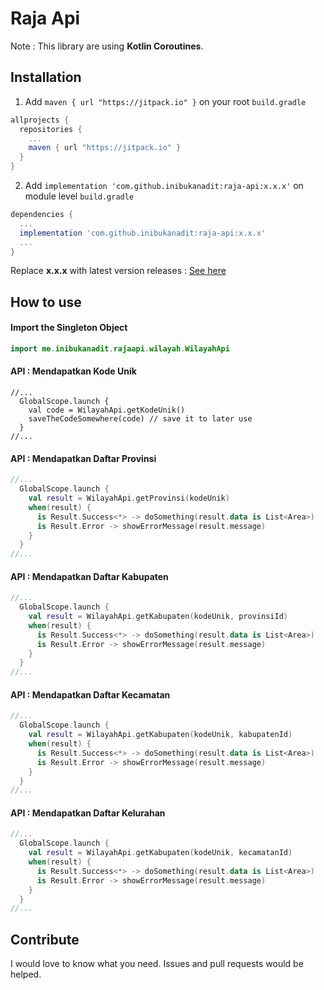 # Raja Api
Note : This library are using **Kotlin Coroutines**.

## Installation
1. Add `maven { url "https://jitpack.io" }` on your root `build.gradle`
```gradle
allprojects {
  repositories {
    ...
    maven { url "https://jitpack.io" }
  }
}
```
2. Add `implementation 'com.github.inibukanadit:raja-api:x.x.x'` on module level `build.gradle`
```gradle
dependencies {
  ...
  implementation 'com.github.inibukanadit:raja-api:x.x.x'
  ...
}
```

Replace **x.x.x** with latest version releases : [See here](https://github.com/inibukanadit/raja-api/releases)

## How to use
#### Import the Singleton Object
```kotlin
import me.inibukanadit.rajaapi.wilayah.WilayahApi
```

#### API : Mendapatkan Kode Unik
```
//...
  GlobalScope.launch {
    val code = WilayahApi.getKodeUnik()
    saveTheCodeSomewhere(code) // save it to later use
  }
//...
```
#### API : Mendapatkan Daftar Provinsi
```kotlin
//...
  GlobalScope.launch {
    val result = WilayahApi.getProvinsi(kodeUnik)
    when(result) {
      is Result.Success<*> -> doSomething(result.data is List<Area>)
      is Result.Error -> showErrorMessage(result.message)
    }
  }
//...
```

#### API : Mendapatkan Daftar Kabupaten
```kotlin
//...
  GlobalScope.launch {
    val result = WilayahApi.getKabupaten(kodeUnik, provinsiId)
    when(result) {
      is Result.Success<*> -> doSomething(result.data is List<Area>)
      is Result.Error -> showErrorMessage(result.message)
    }
  }
//...
```

#### API : Mendapatkan Daftar Kecamatan
```kotlin
//...
  GlobalScope.launch {
    val result = WilayahApi.getKabupaten(kodeUnik, kabupatenId)
    when(result) {
      is Result.Success<*> -> doSomething(result.data is List<Area>)
      is Result.Error -> showErrorMessage(result.message)
    }
  }
//...
```

#### API : Mendapatkan Daftar Kelurahan
```kotlin
//...
  GlobalScope.launch {
    val result = WilayahApi.getKabupaten(kodeUnik, kecamatanId)
    when(result) {
      is Result.Success<*> -> doSomething(result.data is List<Area>)
      is Result.Error -> showErrorMessage(result.message)
    }
  }
//...
```

## Contribute
I would love to know what you need. Issues and pull requests would be helped.
